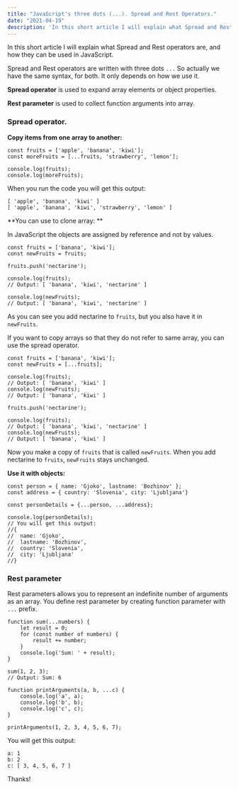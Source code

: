 ```yaml
---
title: "JavaScript's three dots (...). Spread and Rest Operators."
date: "2021-04-19"
description: 'In this short article I will explain what Spread and Rest operators are, and how they can be used in JavaScript.'
---
```


In this short article I will explain what Spread and Rest operators are, and how they can be used in JavaScript.

Spread and Rest operators are written with three dots `...` So actually we have the same syntax, for both. It only depends on how we use it.

**Spread operator** is used to expand array elements or object properties.

**Rest parameter** is used to collect function arguments into array.

### Spread operator.

 **Copy items from one array to another:** 
```
const fruits = ['apple', 'banana', 'kiwi'];
const moreFruits = [...fruits, 'strawberry', 'lemon'];

console.log(fruits);
console.log(moreFruits);
``` 
When you run the code you will get this output:
```
[ 'apple', 'banana', 'kiwi' ]
[ 'apple', 'banana', 'kiwi', 'strawberry', 'lemon' ]
```

**You can use to clone array: **

In JavaScript the objects are assigned by reference and not by values.

```
const fruits = ['banana', 'kiwi'];
const newFruits = fruits;

fruits.push('nectarine');

console.log(fruits);
// Output: [ 'banana', 'kiwi', 'nectarine' ]

console.log(newFruits);
// Output: [ 'banana', 'kiwi', 'nectarine' ]
``` 
As you can see you add nectarine to `fruits`, but you also have it in `newFruits`.

If you want to copy arrays so that they do not refer to same array, you can use the spread operator.

```
const fruits = ['banana', 'kiwi'];
const newFruits = [...fruits];

console.log(fruits);
// Output: [ 'banana', 'kiwi' ]
console.log(newFruits);
// Output: [ 'banana', 'kiwi' ]

fruits.push('nectarine');

console.log(fruits);
// Output: [ 'banana', 'kiwi', 'nectarine' ]
console.log(newFruits);
// Output: [ 'banana', 'kiwi' ]
``` 
Now you make a copy of `fruits` that is called `newFruits`. When you add nectarine to `fruits`, `newFruits` stays unchanged.

**Use it with objects:**

```
const person = { name: 'Gjoko', lastname: 'Bozhinov' };
const address = { country: 'Slovenia', city: 'Ljubljana'}

const personDetails = {...person, ...address};

console.log(personDetails); 
// You will get this output:
//{
//  name: 'Gjoko',
//  lastname: 'Bozhinov',
//  country: 'Slovenia',
//  city: 'Ljubljana'
//}
``` 
### Rest parameter

Rest parameters allows you to represent an indefinite number of arguments as an array. You define rest parameter by creating function parameter with `...` prefix.

```
function sum(...numbers) {
    let result = 0;
    for (const number of numbers) {
        result += number;
    }
    console.log('Sum: ' + result);
}

sum(1, 2, 3);
// Output: Sum: 6
``` 

```
function printArguments(a, b, ...c) {
    console.log('a', a);
    console.log('b', b);
    console.log('c', c);
}

printArguments(1, 2, 3, 4, 5, 6, 7);
``` 
You will get this output:
```
a: 1
b: 2
c: [ 3, 4, 5, 6, 7 ]
```

Thanks!